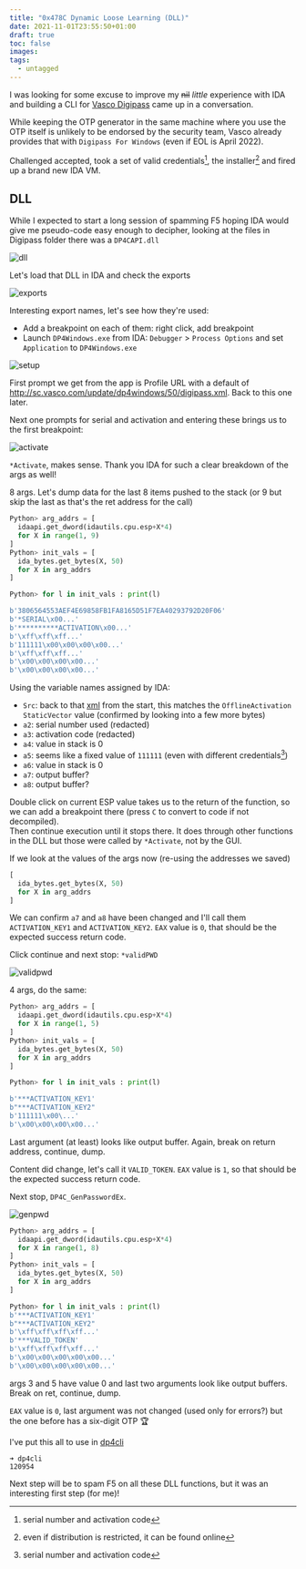 ```yaml
---
title: "0x478C Dynamic Loose Learning (DLL)"
date: 2021-11-01T23:55:50+01:00
draft: true
toc: false
images:
tags: 
  - untagged
---
```


I was looking for some excuse to improve my ~~nil~~ *little* experience with IDA and building a CLI for [Vasco Digipass](https://www.onespan.com/support/security/product-life-cycle) came up in a conversation.

While keeping the OTP generator in the same machine where you use the OTP itself is unlikely to be endorsed by the security team, Vasco already provides that with `Digipass For Windows` (even if EOL is April 2022).

Challenged accepted, took a set of valid credentials[^1], the installer[^2] and fired up a brand new IDA VM.


## DLL

While I expected to start a long session of spamming F5 hoping IDA would give me pseudo-code easy enough to decipher, looking at the files in Digipass folder there was a `DP4CAPI.dll`

![dll](shot1.png)

Let's load that DLL in IDA and check the exports

![exports](shot2.png)

Interesting export names, let's see how they're used:

* Add a breakpoint on each of them: right click, add breakpoint
* Launch `DP4Windows.exe` from IDA: `Debugger` > `Process Options` and set `Application` to `DP4Windows.exe`

![setup](shot3.png)

First prompt we get from the app is Profile URL with a default of http://sc.vasco.com/update/dp4windows/50/digipass.xml. Back to this one later.

Next one prompts for serial and activation and entering these brings us to the first breakpoint:

![activate](shot4.png)

`*Activate`, makes sense. Thank you IDA for such a clear breakdown of the args as well!

8 args. Let's dump data for the last 8 items pushed to the stack (or 9 but skip the last as that's the ret address for the call)

```python
Python> arg_addrs = [
  idaapi.get_dword(idautils.cpu.esp+X*4)
  for X in range(1, 9)
]
Python> init_vals = [
  ida_bytes.get_bytes(X, 50)
  for X in arg_addrs
]

Python> for l in init_vals : print(l)

b'3806564553AEF4E69858FB1FA8165D51F7EA40293792D20F06'
b'*SERIAL\x00...'
b'**********ACTIVATION\x00...'
b'\xff\xff\xff...'
b'111111\x00\x00\x00\x00...'
b'\xff\xff\xff...'
b'\x00\x00\x00\x00...'
b'\x00\x00\x00\x00...'
```

Using the variable names assigned by IDA:

* `Src`: back to that [xml](http://sc.vasco.com/update/dp4windows/50/digipass.xml) from the start, this matches the `OfflineActivation` `StaticVector` value (confirmed by looking into a few more bytes)
* `a2`: serial number used (redacted)
* `a3`: activation code (redacted)
* `a4`: value in stack is 0
* `a5`: seems like a fixed value of `111111` (even with different credentials[^1])
* `a6`: value in stack is 0
* `a7`: output buffer?
* `a8`: output buffer?

Double click on current ESP value takes us to the return of the function, so we can add a breakpoint there (press `C` to convert to code if not decompiled).  
Then continue execution until it stops there. It does through other functions in the DLL but those were called by `*Activate`, not by the GUI.

If we look at the values of the args now (re-using the addresses we saved)

```python
[
  ida_bytes.get_bytes(X, 50)
  for X in arg_addrs
]
```

We can confirm `a7` and `a8` have been changed and I'll call them `ACTIVATION_KEY1` and `ACTIVATION_KEY2`. `EAX` value is `0`, that should be the expected success return code. 

Click continue and next stop: `*validPWD`

![validpwd](shot5.png)

4 args, do the same:

```python
Python> arg_addrs = [
  idaapi.get_dword(idautils.cpu.esp+X*4)
  for X in range(1, 5)
]
Python> init_vals = [
  ida_bytes.get_bytes(X, 50)
  for X in arg_addrs
]

Python> for l in init_vals : print(l)

b'***ACTIVATION_KEY1'
b"***ACTIVATION_KEY2"
b'111111\x00\...'
b'\x00\x00\x00\x00...'
```

Last argument (at least) looks like output buffer. Again, break on return address, continue, dump.

Content did change, let's call it `VALID_TOKEN`. `EAX` value is `1`, so that should be the expected success return code.

Next stop, `DP4C_GenPasswordEx`.

![genpwd](shot6.png)

```python
Python> arg_addrs = [
  idaapi.get_dword(idautils.cpu.esp+X*4)
  for X in range(1, 8)
]
Python> init_vals = [
  ida_bytes.get_bytes(X, 50)
  for X in arg_addrs
]

Python> for l in init_vals : print(l)
b'***ACTIVATION_KEY1'
b"***ACTIVATION_KEY2"
b'\xff\xff\xff\xff...'
b'***VALID_TOKEN'
b'\xff\xff\xff\xff...'
b'\x00\x00\x00\x00\x00...'
b'\x00\x00\x00\x00\x00...'
```

args 3 and 5 have value 0 and last two arguments look like output buffers. Break on ret, continue, dump.

`EAX` value is `0`, last argument was not changed (used only for errors?) but the one before has a six-digit OTP :trophy:

I've put this all to use in [dp4cli](https://github.com/fopina/dp4cli/tree/dllversion)

```shell
➜ dp4cli
120954
```

Next step will be to spam F5 on all these DLL functions, but it was an interesting first step (for me)!

[^1]: serial number and activation code
[^2]: even if distribution is restricted, it can be found online
